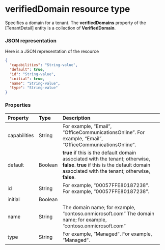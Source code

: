 # verifiedDomain resource type

Specifies a domain for a tenant. The **verifiedDomains** property of the [TenantDetail] entity is a collection of **VerifiedDomain**.

### JSON representation

Here is a JSON representation of the resource

<!-- {
  "blockType": "resource",
  "optionalProperties": [

  ],
  "@odata.type": "microsoft.graph.verifieddomain"
}-->

```json
{
  "capabilities": "String-value",
  "default": true,
  "id": "String-value",
  "initial": true,
  "name": "String-value",
  "type": "String-value"
}

```
### Properties
| Property	   | Type	|Description|
|:---------------|:--------|:----------|
|capabilities|String|For example, “Email”, “OfficeCommunicationsOnline”. For example, “Email”, “OfficeCommunicationsOnline”.|
|default|Boolean|                **true** if this is the default domain associated with the tenant; otherwise, **false**.                             **true** if this is the default domain associated with the tenant; otherwise, **false**.            |
|id|String|For example, “00057FFE80187238”. For example, “00057FFE80187238”.|
|initial|Boolean|                         |
|name|String|The domain name; for example, “contoso.onmicrosoft.com” The domain name; for example, “contoso.onmicrosoft.com”|
|type|String|For example, “Managed”. For example, “Managed”.|

<!-- uuid: 8fcb5dbc-d5aa-4681-8e31-b001d5168d79
2015-10-25 14:57:30 UTC -->
<!-- {
  "type": "#page.annotation",
  "description": "verifiedDomain resource",
  "keywords": "",
  "section": "documentation",
  "tocPath": ""
}-->